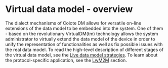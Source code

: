 # Virtual data model - overview

The dialect mechanisms of Coiote DM allows for versatile on-line extensions of the data model to be embedded into the system. One of them - based
on the revolutionary VirtualDM(tm) technology allows the system administrator to virtually extend the data model of the device in order to unify the representation of functionalities as well as fix possible issues with the real data model. To read the high-level description of different stages of the virtual data model, see the [Live data model strategies](Live_Data_Model_strategies.md). To learn about the protocol-specific application, see the [LwM2M](LWM2M.md) section.
